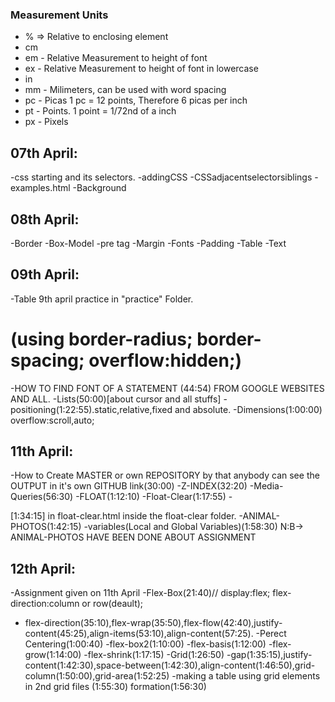 ### Measurement Units
 - % => Relative to enclosing element
 - cm
 - em - Relative Measurement to height of font
 - ex - Relative Measurement to height of font in lowercase
 - in
 - mm - Milimeters, can be used with word spacing
 - pc - Picas 1 pc = 12 points, Therefore 6 picas per inch
 - pt - Points. 1 point = 1/72nd of a inch
 - px - Pixels
 
## 07th April:
-css starting and its selectors.
-addingCSS
-CSSadjacentselectorsiblings
-examples.html
-Background

## 08th April:
-Border
-Box-Model
-pre tag
-Margin
-Fonts
-Padding
-Table
-Text

## 09th April:
-Table 9th april practice in "practice" Folder.
  # (using border-radius; border-spacing; overflow:hidden;)
-HOW TO FIND FONT OF A STATEMENT (44:54) FROM GOOGLE WEBSITES AND ALL.
-Lists(50:00)[about cursor and all stuffs]
-positioning(1:22:55).static,relative,fixed and absolute.
-Dimensions(1:00:00) overflow:scroll,auto;

## 11th April:
-How to Create MASTER or own REPOSITORY by that anybody can see the OUTPUT in it's own GITHUB link(30:00)
-Z-INDEX(32:20)
-Media-Queries(56:30)
-FLOAT(1:12:10)
-Float-Clear(1:17:55)
-<div class="clearfix">[1:34:15] in float-clear.html inside the float-clear folder.
-ANIMAL-PHOTOS(1:42:15)
-variables(Local and Global Variables)(1:58:30)
N:B-> ANIMAL-PHOTOS HAVE BEEN DONE ABOUT ASSIGNMENT 

## 12th April:
-Assignment given on 11th April
-Flex-Box(21:40)// display:flex; flex-direction:column or row(deault);
  - flex-direction(35:10),flex-wrap(35:50),flex-flow(42:40),justify-content(45:25),align-items(53:10),align-content(57:25).
  -Perect Centering(1:00:40)
  -flex-box2(1:10:00)
  -flex-basis(1:12:00)
  -flex-grow(1:14:00)
  -flex-shrink(1:17:15)
-Grid(1:26:50)
  -gap(1:35:15),justify-content(1:42:30),space-between(1:42:30),align-content(1:46:50),grid-column(1:50:00),grid-area(1:52:25)
  -making a table using grid elements in 2nd grid files (1:55:30) formation(1:56:30)